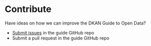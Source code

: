 # Contribute

Have ideas on how we can improve the DKAN Guide to Open Data?

* [Submit issues](https://github.com/GetDKAN/dkan-guide-to-open-data) in the guide GitHub repo
* Submit a pull request in the guide GitHub repo



